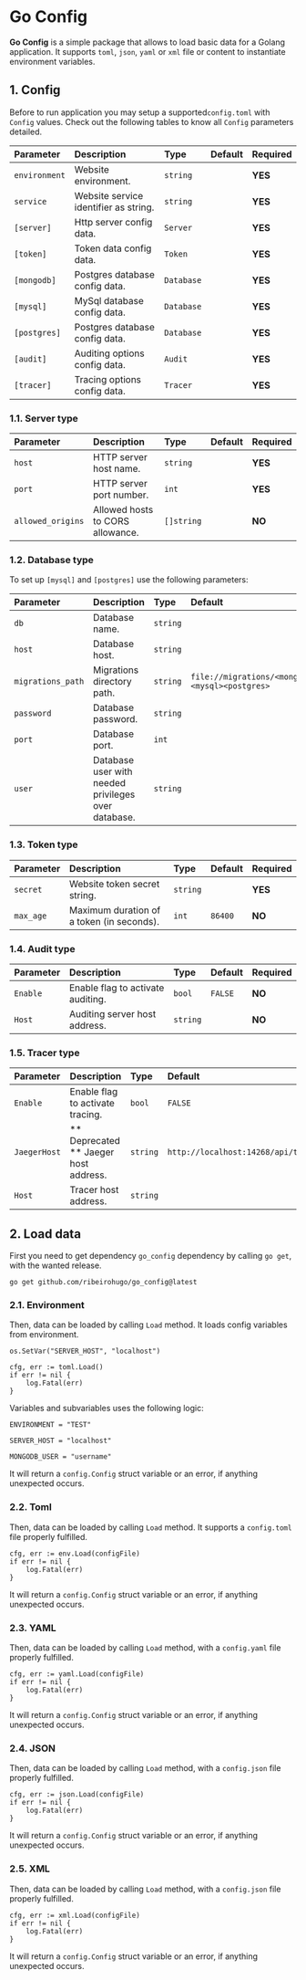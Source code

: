 # Go Config

**Go Config** is a simple package that allows to load basic data for a Golang application.
It supports `toml`, `json`, `yaml` or `xml` file or content to instantiate environment variables.

## 1. Config

Before to run application you may setup a supported``config.toml`` with ``Config`` values.
Check out the following tables to know all ``Config`` parameters detailed.

| Parameter       | Description                           | Type       | Default | Required |
|:----------------|:--------------------------------------|:-----------|:--------|:---------|
| ``environment`` | Website environment.                  | `string`   | ` `     | **YES**  |
| ``service``     | Website service identifier as string. | `string`   | ` `     | **YES**  |
| ``[server]``    | Http server config data.              | `Server`   | ` `     | **YES**  |
| ``[token]``     | Token data config data.               | `Token`    | ` `     | **YES**  |
| ``[mongodb]``   | Postgres database config data.        | `Database` | ` `     | **YES**  |
| ``[mysql]``     | MySql database config data.           | `Database` | ` `     | **YES**  |
| ``[postgres]``  | Postgres database config data.        | `Database` | ` `     | **YES**  |
| ``[audit]``     | Auditing options config data.         | `Audit`    | ` `     | **YES**  |
| ``[tracer]``    | Tracing options config data.          | `Tracer`   | ` `     | **YES**  |

### 1.1. Server type

| Parameter           | Description                      | Type       | Default | Required |
|:--------------------|:---------------------------------|:-----------|:--------|:---------|
| ``host``            | HTTP server host name.           | `string`   | ` `     | **YES**  |
| ``port``            | HTTP server port number.         | `int`      | ` `     | **YES**  |
| ``allowed_origins`` | Allowed hosts to CORS allowance. | `[]string` | ` `     | **NO**   |

### 1.2. Database type

To set up ``[mysql]`` and ``[postgres]`` use the following parameters:

| Parameter           | Description                                         | Type     | Default                                      | Required |
|:--------------------|:----------------------------------------------------|:---------|:---------------------------------------------|:---------|
| ``db``              | Database name.                                      | `string` | ` `                                          | **YES**  |
| ``host``            | Database host.                                      | `string` | ` `                                          | **YES**  |
| ``migrations_path`` | Migrations directory path.                          | `string` | `file://migrations/<mongo><mysql><postgres>` | **NO**   |
| ``password``        | Database password.                                  | `string` | ` `                                          | **YES**  |
| ``port``            | Database port.                                      | `int`    | ` `                                          | **YES**  |
| ``user``            | Database user with needed privileges over database. | `string` | ` `                                          | **YES**  |

### 1.3. Token type

| Parameter      | Description                               | Type     | Default  | Required |
|:---------------|:------------------------------------------|:---------|:---------|:---------|
| ``secret``     | Website token secret string.              | `string` | ` `      | **YES**  |
| ``max_age``    | Maximum duration of a token (in seconds). | `int`    | `86400`  | **NO**   |

### 1.4. Audit type

| Parameter  | Description                       | Type     | Default | Required |
|:-----------|:----------------------------------|:---------|:--------|:---------|
| ``Enable`` | Enable flag to activate auditing. | `bool`   | `FALSE` | **NO**   |
| ``Host``   | Auditing server host address.     | `string` | ` `     | **NO**   |


### 1.5. Tracer type

| Parameter      | Description                           | Type     | Default                             | Required |
|:---------------|:--------------------------------------|:---------|:------------------------------------|:---------|
| ``Enable``     | Enable flag to activate tracing.      | `bool`   | `FALSE`                             | **NO**   |
| ``JaegerHost`` | ** Deprecated ** Jaeger host address. | `string` | `http://localhost:14268/api/traces` | **NO**   |
| ``Host``       | Tracer host address.                  | `string` | ` `                                 | **NO**   |


## 2. Load data

First you need to get dependency `go_config` dependency by calling `go get`, with the wanted release.

``
go get github.com/ribeirohugo/go_config@latest
``

### 2.1. Environment

Then, data can be loaded by calling `Load` method.
It loads config variables from environment.

```
os.SetVar("SERVER_HOST", "localhost")

cfg, err := toml.Load()
if err != nil {
    log.Fatal(err)
}
```

Variables and subvariables uses the following logic:

```
ENVIRONMENT = "TEST"

SERVER_HOST = "localhost"

MONGODB_USER = "username"
```

It will return a `config.Config` struct variable or an error, if anything unexpected occurs.

### 2.2. Toml

Then, data can be loaded by calling `Load` method.
It supports a `config.toml` file properly fulfilled.

```
cfg, err := env.Load(configFile)
if err != nil {
    log.Fatal(err)
}
```

It will return a `config.Config` struct variable or an error, if anything unexpected occurs.

### 2.3. YAML

Then, data can be loaded by calling `Load` method, with a `config.yaml` file properly fulfilled.

```
cfg, err := yaml.Load(configFile)
if err != nil {
    log.Fatal(err)
}
```

It will return a `config.Config` struct variable or an error, if anything unexpected occurs.

### 2.4. JSON

Then, data can be loaded by calling `Load` method, with a `config.json` file properly fulfilled.

```
cfg, err := json.Load(configFile)
if err != nil {
    log.Fatal(err)
}
```

It will return a `config.Config` struct variable or an error, if anything unexpected occurs.

### 2.5. XML

Then, data can be loaded by calling `Load` method, with a `config.json` file properly fulfilled.

```
cfg, err := xml.Load(configFile)
if err != nil {
    log.Fatal(err)
}
```

It will return a `config.Config` struct variable or an error, if anything unexpected occurs.
